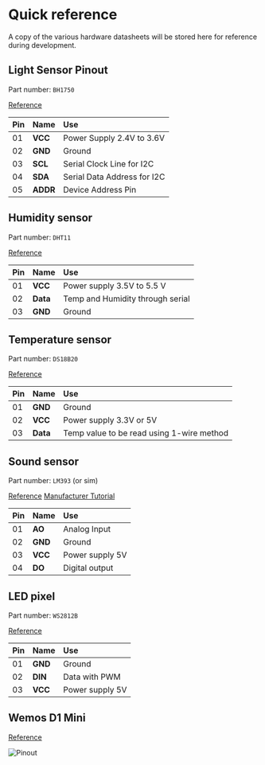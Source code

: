 # Quick reference

A copy of the various hardware datasheets will be stored here for reference during development.

## Light Sensor Pinout
Part number: `BH1750`

[Reference](https://components101.com/sensors/bh1750-ambient-light-sensor)

| Pin | Name | Use |
| --- | :--- | :--- |
| 01 | **VCC** | Power Supply 2.4V to 3.6V |
| 02 | **GND** | Ground |
| 03 | **SCL** | Serial Clock Line for I2C |
| 04 | **SDA** | Serial Data Address for I2C |
| 05 | **ADDR** | Device Address Pin |

## Humidity sensor
Part number: `DHT11`

[Reference](https://components101.com/dht11-temperature-sensor)

| Pin | Name | Use |
| --- | :--- | :--- |
| 01 | **VCC** | Power supply 3.5V to 5.5 V |
| 02 | **Data** | Temp and Humidity through serial |
| 03 | **GND** | Ground |

## Temperature sensor
Part number: `DS18B20`

[Reference](https://components101.com/sensors/ds18b20-temperature-sensor)

| Pin | Name | Use |
| --- | :--- | :--- |
| 01 | **GND** | Ground |
| 02 | **VCC** | Power supply 3.3V or 5V |
| 03 | **Data** | Temp value to be read using 1-wire method |

## Sound sensor
Part number: `LM393` (or sim)

[Reference](https://components101.com/modules/lm393-sound-detection-sensor-module)
[Manufacturer Tutorial](https://osoyoo.com/2017/07/26/arduino-lesson-sound-detection-sensor/)

| Pin | Name | Use |
| --- | :--- | :--- |
| 01 | **AO** | Analog Input |
| 02 | **GND** | Ground |
| 03 | **VCC** | Power supply 5V |
| 04 | **DO** | Digital output |

## LED pixel
Part number: `WS2812B`

[Reference](https://components101.com/displays/neopixel-led-strip)

| Pin | Name | Use |
| --- | :--- | :--- |
| 01 | **GND** | Ground |
| 02 | **DIN** | Data with PWM |
| 03 | **VCC** | Power supply 5V |

## Wemos D1 Mini

[Reference](https://docs.zerynth.com/latest/official/board.zerynth.wemos_d1_mini/docs/index.html#pin-mapping)

![Pinout](https://diyi0t.com/wp-content/uploads/2019/06/WeMosD1Mini_pinout.png)
